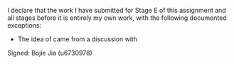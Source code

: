 I declare that the work I have submitted for Stage E of this assignment and all stages before it is entirely my own work, with the
following documented exceptions:

* The idea of <task8> came from a discussion with <Si Xu>



Signed: Bojie Jia (u6730978)

